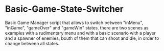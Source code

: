 # Basic-Game-State-Switcher
Basic Game Manager script that allows to switch between "inMenu", "inGame", "gameOver" and "gameWin" states, there are two scenes as examples with a rudimentary menu and with a basic scenario with a player and a spawner of enemies, bouth of them that can shoot and die, in order to change between all states.
